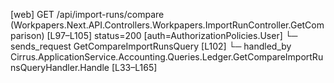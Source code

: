 [web] GET /api/import-runs/compare  (Workpapers.Next.API.Controllers.Workpapers.ImportRunController.GetComparison)  [L97–L105] status=200 [auth=AuthorizationPolicies.User]
  └─ sends_request GetCompareImportRunsQuery [L102]
    └─ handled_by Cirrus.ApplicationService.Accounting.Queries.Ledger.GetCompareImportRunsQueryHandler.Handle [L33–L165]

